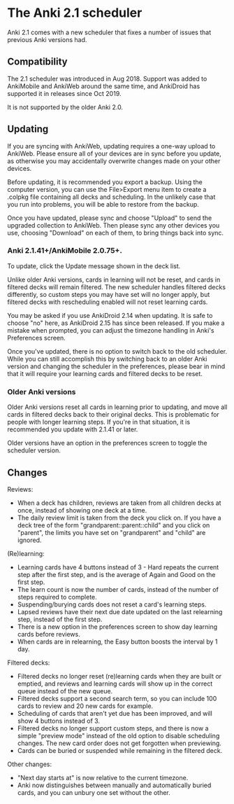 # The Anki 2.1 scheduler

Anki 2.1 comes with a new scheduler that fixes a number of issues that previous
Anki versions had.

## Compatibility

The 2.1 scheduler was introduced in Aug 2018. Support was added to AnkiMobile
and AnkiWeb around the same time, and AnkiDroid has supported it in releases
since Oct 2019.

It is not supported by the older Anki 2.0.

## Updating

If you are syncing with AnkiWeb, updating requires a one-way upload to AnkiWeb.
Please ensure all of your devices are in sync before you update, as otherwise
you may accidentally overwrite changes made on your other devices.

Before updating, it is recommended you export a backup. Using the computer version,
you can use the File>Export menu item to create a .colpkg file containing all
decks and scheduling. In the unlikely case that you run into problems, you will
be able to restore from the backup.

Once you have updated, please sync and choose "Upload" to send the upgraded
collection to AnkiWeb. Then please sync any other devices you use, choosing
"Download" on each of them, to bring things back into sync.

### Anki 2.1.41+/AnkiMobile 2.0.75+.

To update, click the Update message shown in the deck list.

Unlike older Anki versions, cards in learning will not be reset, and cards in
filtered decks will remain filtered. The new scheduler handles filtered decks
differently, so custom steps you may have set will no longer apply, but filtered
decks with rescheduling enabled will not reset learning cards.

You may be asked if you use AnkiDroid 2.14 when updating. It is safe to choose
"no" here, as AnkiDroid 2.15 has since been released. If you make a mistake when
prompted, you can adjust the timezone handling in Anki's Preferences screen.

Once you've updated, there is no option to switch back to the old scheduler. While
you can still accomplish this by switching back to an older Anki version and
changing the scheduler in the preferences, please bear in mind that it will
require your learning cards and filtered decks to be reset.

### Older Anki versions

Older Anki versions reset all cards in learning prior to updating, and move all
cards in filtered decks back to their original decks. This is problematic for
people with longer learning steps. If you're in that situation, it is recommended
you update with 2.1.41 or later.

Older versions have an option in the preferences screen to toggle the scheduler
version.

## Changes

Reviews:

- When a deck has children, reviews are taken from all children decks at once,
  instead of showing one deck at a time.
- The daily review limit is taken from the deck you click on. If you have a deck
  tree of the form "grandparent::parent::child" and you click on "parent", the
  limits you have set on "grandparent" and "child" are ignored.

(Re)learning:

- Learning cards have 4 buttons instead of 3 - Hard repeats the current step
  after the first step, and is the average of Again and Good on the first step.
- The learn count is now the number of cards, instead of the number of steps
  required to complete.
- Suspending/burying cards does not reset a card's learning steps.
- Lapsed reviews have their next due date updated on the last relearning step,
  instead of the first step.
- There is a new option in the preferences screen to show day learning cards
  before reviews.
- When cards are in relearning, the Easy button boosts the interval by 1 day.

Filtered decks:

- Filtered decks no longer reset (re)learning cards when they are built or
  emptied, and reviews and learning cards will show up in the correct queue
  instead of the new queue.
- Filtered decks support a second search term, so you can include 100 cards to
  review and 20 new cards for example.
- Scheduling of cards that aren't yet due has been improved, and will show 4
  buttons instead of 3.
- Filtered decks no longer support custom steps, and there is now a simple
  "preview mode" instead of the old option to disable scheduling changes. The
  new card order does not get forgotten when previewing.
- Cards can be buried or suspended while remaining in the filtered deck.

Other changes:

- "Next day starts at" is now relative to the current timezone.
- Anki now distinguishes between manually and automatically buried cards, and
  you can unbury one set without the other.
